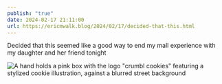 ```yaml
---
publish: "true"
date: 2024-02-17 21:11:00
url: https://ericmwalk.blog/2024/02/17/decided-that-this.html
---
```


Decided that this seemed like a good way to end my mall experience with my daughter and her friend tonight

![A hand holds a pink box with the logo "crumbl cookies" featuring a stylized cookie illustration, against a blurred street background](https://ericmwalk.blog/uploads/2024/img-7921.jpeg)